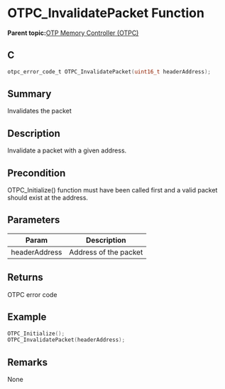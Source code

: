 # OTPC\_InvalidatePacket Function

**Parent topic:**[OTP Memory Controller \(OTPC\)](GUID-2A1E045D-389C-4854-9EDD-C851B7EDC715.md)

## C

```c
otpc_error_code_t OTPC_InvalidatePacket(uint16_t headerAddress);
```

## Summary

Invalidates the packet

## Description

Invalidate a packet with a given address.

## Precondition

OTPC\_Initialize\(\) function must have been called first and a valid packet should exist at the address.

## Parameters

|Param|Description|
|-----|-----------|
|headerAddress|Address of the packet|

## Returns

OTPC error code

## Example

```c
OTPC_Initialize();
OTPC_InvalidatePacket(headerAddress);
```

## Remarks

None

